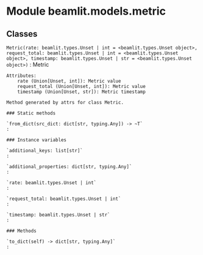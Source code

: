 Module beamlit.models.metric
============================

Classes
-------

`Metric(rate: beamlit.types.Unset | int = <beamlit.types.Unset object>, request_total: beamlit.types.Unset | int = <beamlit.types.Unset object>, timestamp: beamlit.types.Unset | str = <beamlit.types.Unset object>)`
:   Metric
    
    Attributes:
        rate (Union[Unset, int]): Metric value
        request_total (Union[Unset, int]): Metric value
        timestamp (Union[Unset, str]): Metric timestamp
    
    Method generated by attrs for class Metric.

    ### Static methods

    `from_dict(src_dict: dict[str, typing.Any]) ‑> ~T`
    :

    ### Instance variables

    `additional_keys: list[str]`
    :

    `additional_properties: dict[str, typing.Any]`
    :

    `rate: beamlit.types.Unset | int`
    :

    `request_total: beamlit.types.Unset | int`
    :

    `timestamp: beamlit.types.Unset | str`
    :

    ### Methods

    `to_dict(self) ‑> dict[str, typing.Any]`
    :